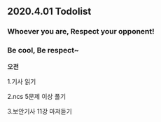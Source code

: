 ## 2020.4.01 Todolist

### Whoever you are, Respect your opponent!

### Be cool, Be respect~





**오전**

1.기사 읽기

2.ncs 5문제 이상 풀기

3.보안기사 11강 마저듣기